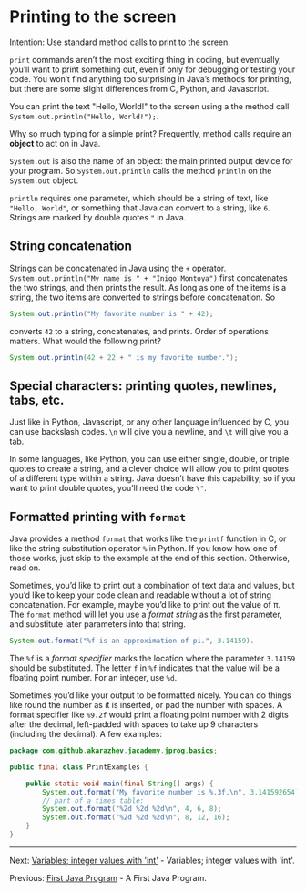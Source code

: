 # Printing to the screen

Intention: Use standard method calls to print to the screen.

`print` commands aren’t the most exciting thing in coding, but eventually, you’ll want to print something out, 
even if only for debugging or testing your code. You won’t find anything too surprising in Java’s methods for printing, 
but there are some slight differences from C, Python, and Javascript.

You can print the text "Hello, World!" to the screen using a the method call `System.out.println("Hello, World!");`.

Why so much typing for a simple print? Frequently, method calls require an <b>object</b> to act on in Java.

`System.out` is also the name of an object: the main printed output device for your program. 
So `System.out.println` calls the method `println` on the `System.out` object.

`println` requires one parameter, which should be a string of text, like `"Hello, World"`, 
or something that Java can convert to a string, like `6`. Strings are marked by double quotes `"` in Java.

## String concatenation

Strings can be concatenated in Java using the `+` operator. `System.out.println("My name is " + "Inigo Montoya")`
first concatenates the two strings, and then prints the result. As long as one of the items is a string, 
the two items are converted to strings before concatenation. So

```java
System.out.println("My favorite number is " + 42);
```

converts `42` to a string, concatenates, and prints. Order of operations matters. What would the following print?

```java
System.out.println(42 + 22 + " is my favorite number.");
```

## Special characters: printing quotes, newlines, tabs, etc.

Just like in Python, Javascript, or any other language influenced by C, you can use backslash codes. 
`\n` will give you a newline, and `\t` will give you a tab.

In some languages, like Python, you can use either single, double, or triple quotes to create a string, and a 
clever choice will allow you to print quotes of a different type within a string. 
Java doesn’t have this capability, so if you want to print double quotes, you’ll need the code `\"`.

## Formatted printing with `format`

Java provides a method `format` that works like the `printf` function in C, 
or like the string substitution operator `%` in Python. If you know how one of those works, 
just skip to the example at the end of this section. Otherwise, read on.

Sometimes, you’d like to print out a combination of text data and values, but you’d like to keep your code clean and 
readable without a lot of string concatenation. For example, maybe you’d like to print out the value of π. 
The `format` method will let you use a <i>format string</i> as the first parameter, and substitute later parameters into that string.

```java
System.out.format("%f is an approximation of pi.", 3.14159).
```

The `%f` is a <i>format specifier</i> marks the location where the parameter `3.14159` should be substituted. 
The letter `f` in `%f` indicates that the value will be a floating point number. For an integer, use `%d`.

Sometimes you’d like your output to be formatted nicely. You can do things like round the number as it is inserted, 
or pad the number with spaces. A format specifier like `%9.2f` would print a floating point number with 2 digits after 
the decimal, left-padded with spaces to take up 9 characters (including the decimal). A few examples:

```java
package com.github.akarazhev.jacademy.jprog.basics;

public final class PrintExamples {

    public static void main(final String[] args) {
        System.out.format("My favorite number is %.3f.\n", 3.141592654);
        // part of a times table:
        System.out.format("%2d %2d %2d\n", 4, 6, 8);
        System.out.format("%2d %2d %2d\n", 8, 12, 16);
    }
}
```

<hr>

Next: [Variables; integer values with 'int'](chapter_4.md "Variables; integer values with 'int'") -
Variables; integer values with 'int'.

Previous: [First Java Program](chapter_2.md "First Java Program") - A First Java Program.